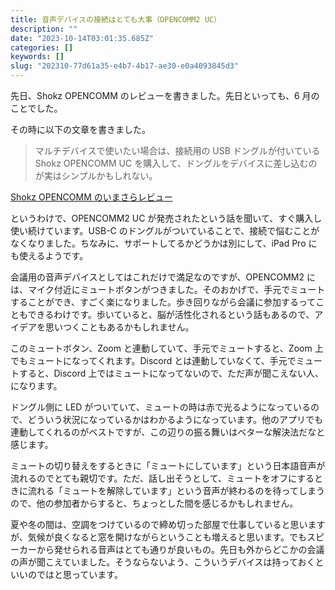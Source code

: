 ```yaml
---
title: 音声デバイスの接続はとても大事（OPENCOMM2 UC）
description: ""
date: "2023-10-14T03:01:35.685Z"
categories: []
keywords: []
slug: "202310-77d61a35-e4b7-4b17-ae30-e0a4093845d3"
---
```


先日、Shokz OPENCOMM のレビューを書きました。先日といっても、6 月のことでした。

その時に以下の文章を書きました。

> マルチデバイスで使いたい場合は、接続用の USB ドングルが付いている Shokz OPENCOMM UC を購入して、ドングルをデバイスに差し込むのが実はシンプルかもしれない。

[Shokz OPENCOMM のいまさらレビュー](/posts/1789e302-59f5-4b4b-bf21-1d6e17ca93e7/)

というわけで、OPENCOMM2 UC が発売されたという話を聞いて、すぐ購入し使い続けています。USB-C のドングルがついていることで、接続で悩むことがなくなりました。ちなみに、サポートしてるかどうかは別にして、iPad Pro にも使えるようです。

会議用の音声デバイスとしてはこれだけで満足なのですが、OPENCOMM2 には、マイク付近にミュートボタンがつきました。そのおかげで、手元でミュートすることができ、すごく楽になりました。歩き回りながら会議に参加するってこともできるわけです。歩いていると、脳が活性化されるという話もあるので、アイデアを思いつくこともあるかもしれません。

このミュートボタン、Zoom と連動していて、手元でミュートすると、Zoom 上でもミュートになってくれます。Discord とは連動していなくて、手元でミュートすると、Discord 上ではミュートになってないので、ただ声が聞こえない人、になります。

ドングル側に LED がついていて、ミュートの時は赤で光るようになっているので、どういう状況になっているかはわかるようになっています。他のアプリでも連動してくれるのがベストですが、この辺りの振る舞いはベターな解決法だなと感じます。

ミュートの切り替えをするときに「ミュートにしています」という日本語音声が流れるのでとても親切です。ただ、話し出そうとして、ミュートをオフにするときに流れる「ミュートを解除しています」という音声が終わるのを待ってしまうので、他の参加者からすると、ちょっとした間を感じるかもしれません。

夏や冬の間は、空調をつけているので締め切った部屋で仕事していると思いますが、気候が良くなると窓を開けながらということも増えると思います。でもスピーカーから発せられる音声はとても通りが良いもの。先日も外からどこかの会議の声が聞こえていました。そうならないよう、こういうデバイスは持っておくといいのではと思っています。

